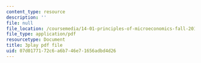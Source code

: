 ```yaml
---
content_type: resource
description: ''
file: null
file_location: /coursemedia/14-01-principles-of-microeconomics-fall-2018/07d0177172c6a6b746e71656adbd4d26_BNy84DCRxzo.pdf
file_type: application/pdf
resourcetype: Document
title: 3play pdf file
uid: 07d01771-72c6-a6b7-46e7-1656adbd4d26
---
```

